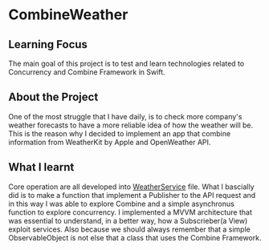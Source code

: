 # CombineWeather

## Learning Focus
The main goal of this project is to test and learn technologies related to Concurrency and Combine Framework in Swift.

## About the Project
One of the most struggle that I have daily, is to check more company's weather forecasts to have a more reliable idea of how the weather will be. 
This is the reason why I decided to implement an app that combine information from WeatherKit by Apple and OpenWeather API.

## What I learnt 
Core operation are all developed into [WeatherService](./Weather/Weather/Service/WeatherService.swift) file. What I bascially did is to make a function that implement a Publisher to the API request and in this way I was able to explore Combine and a simple asynchronus function to explore concurrency.
I implemented a MVVM architecture that was essential to understand, in a better way, how a Subscrieber(a View) exploit services. Also because we should always remember that a simple ObservableObject is not else that a class that uses the Combine Framework. 
